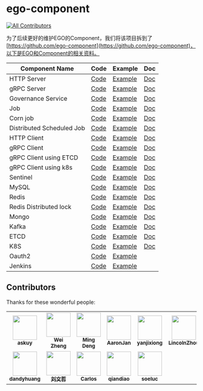 # ego-component
<!-- ALL-CONTRIBUTORS-BADGE:START - Do not remove or modify this section -->
[![All Contributors](https://img.shields.io/badge/all_contributors-11-orange.svg?style=flat-square)](#contributors-)
<!-- ALL-CONTRIBUTORS-BADGE:END -->

为了后续更好的维护EGO的Component，我们将该项目拆到了[https://github.com/ego-component](https://github.com/ego-component)，以下是EGO和Component的相关资料。

| Component Name            | Code                                                                  | Example                                                                          | Doc                                                                                                                  |
|---------------------------|-----------------------------------------------------------------------|----------------------------------------------------------------------------------|----------------------------------------------------------------------------------------------------------------------|
| HTTP Server               | [Code](https://github.com/gotomicro/ego/tree/master/server/egin)      | [Example](https://github.com/gotomicro/ego/tree/master/examples/server/http)     | [Doc](https://ego.gocn.vip/frame/server/http.html)                                                                   |
| gRPC Server               | [Code](https://github.com/gotomicro/ego/tree/master/server/egrpc)     | [Example](https://github.com/gotomicro/ego/tree/master/examples/server/grpc)     | [Doc](https://ego.gocn.vip/frame/server/grpc.html#example)                                                           |
| Governance Service        | [Code](https://github.com/gotomicro/ego/tree/master/server/egovernor) | [Example](https://github.com/gotomicro/ego/tree/master/examples/server/governor) | [Doc](https://ego.gocn.vip/frame/server/governor.html)                                                               |
| Job                       | [Code](https://github.com/gotomicro/ego/tree/master/task/ejob)        | [Example](https://github.com/gotomicro/ego/tree/master/examples/task/job)        | [Doc](https://ego.gocn.vip/frame/task/job.html)                                                                      |
| Corn job                  | [Code](https://github.com/gotomicro/ego/tree/master/task/ecron)       | [Example](https://github.com/gotomicro/ego/tree/master/examples/task/cron)       | [Doc](https://ego.gocn.vip/frame/task/cron.html#_3-%E5%B8%B8%E8%A7%84%E5%AE%9A%E6%97%B6%E4%BB%BB%E5%8A%A1)           |
| Distributed Scheduled Job | [Code](https://github.com/gotomicro/ego/tree/master/task/ecron)       | [Example](https://github.com/gotomicro/ego/tree/master/examples/task/cron)       | [Doc](https://ego.gocn.vip/frame/task/cron.html#_4-%E5%88%86%E5%B8%83%E5%BC%8F%E5%AE%9A%E6%97%B6%E4%BB%BB%E5%8A%A1)  |
| HTTP Client               | [Code](https://github.com/gotomicro/ego/tree/master/client/ehttp)     | [Example](https://github.com/gotomicro/ego/tree/master/examples/http/client)     | [Doc](https://ego.gocn.vip/frame/client/http.html#example)                                                           |
| gRPC Client               | [Code](https://github.com/gotomicro/ego/tree/master/client/egrpc)     | [Example](https://github.com/gotomicro/ego/tree/master/examples/grpc/direct)     | [Doc](https://ego.gocn.vip/frame/client/grpc.html#_4-%E7%9B%B4%E8%BF%9Egrpc)                                         |
| gRPC Client using ETCD    | [Code](https://github.com/ego-component/tree/master/eetcd)            | [Example](https://github.com/ego-component/tree/master/eetcd/examples)           | [Doc](https://ego.gocn.vip/frame/client/grpc.html#_5-%E4%BD%BF%E7%94%A8etcd%E7%9A%84grpc)                            |
| gRPC Client using k8s     | [Code](https://github.com/ego-component/tree/master/ek8s)             | [Example](https://github.com/ego-component/tree/master/ek8s/examples)            | [Doc](https://ego.gocn.vip/frame/client/grpc.html#_6-%E4%BD%BF%E7%94%A8k8s%E7%9A%84grpc)                             |
| Sentinel                  | [Code](https://github.com/gotomicro/ego/tree/master/core/esentinel)   | [Example](https://github.com/gotomicro/ego/tree/master/examples/sentinel/http)   | [Doc](https://ego.gocn.vip/frame/client/sentinel.html)                                                               |
| MySQL                     | [Code](https://github.com/ego-component/egorm)                        | [Example](https://github.com/ego-component/egorm/tree/master/examples)           | [Doc](https://ego.gocn.vip/frame/client/gorm.html#example)                                                           |
| Redis                     | [Code](https://github.com/ego-component/eredis)                       | [Example](https://github.com/ego-component/eredis/tree/master/examples)          | [Doc](https://ego.gocn.vip/frame/client/redis.html#example)                                                          |
| Redis Distributed lock    | [Code](https://github.com/ego-component/eredis)                       | [Example](https://github.com/ego-component/eredis/tree/master/examples)          | [Doc](https://ego.gocn.vip/frame/client/redis.html#example)                                                          |
| Mongo                     | [Code](https://github.com/ego-component/emongo)                       | [Example](https://github.com/ego-component/emongo/tree/master/examples)          | [Doc](https://ego.gocn.vip/frame/client/mongo.html)                                                                  |
| Kafka                     | [Code](https://github.com/ego-component/ekafka)                       | [Example](https://github.com/ego-component/ekafka/tree/master/examples)          | [Doc](https://ego.gocn.vip/frame/client/kafka.html)                                                                  |
| ETCD                      | [Code](https://github.com/ego-component/eetcd)                        | [Example](https://github.com/ego-component/eetcd/tree/master/examples)           | [Doc](https://ego.gocn.vip/frame/client/eetcd.html)                                                                  |
| K8S                       | [Code](https://github.com/ego-component/ek8s)                         | [Example](https://github.com/ego-component/ek8s/tree/master/examples)            | [Doc](https://ego.gocn.vip/frame/client/ek8s.html)                                                                   |
| Oauth2                    | [Code](https://github.com/ego-component/eoauth2)                      | [Example](https://github.com/ego-component/eoauth2/tree/master/examples)         |
| Jenkins                   | [Code](https://github.com/ego-component/ejenkins)                     | [Example](https://github.com/ego-component/ejenkins/tree/master/examples)        ||


## Contributors

Thanks for these wonderful people:

<!-- ALL-CONTRIBUTORS-LIST:START - Do not remove or modify this section -->
<!-- prettier-ignore-start -->
<!-- markdownlint-disable -->
<table>
  <tr>
    <td align="center"><a href="https://github.com/askuy"><img src="https://avatars.githubusercontent.com/u/14119383?v=4" width="64px;" alt=""/><br /><sub><b>askuy</b></sub></a></td>
    <td align="center"><a href="https://github.com/sevennt"><img src="https://avatars.githubusercontent.com/u/10843736?v=4" width="64px;" alt=""/><br /><sub><b>Wei Zheng</b></sub></a></td>
    <td align="center"><a href="https://www.jianshu.com/u/f2b47e5528d8"><img src="https://avatars.githubusercontent.com/u/9923838?v=4" width="64px;" alt=""/><br /><sub><b>Ming Deng</b></sub></a></td>
    <td align="center"><a href="https://github.com/AaronJan"><img src="https://avatars.githubusercontent.com/u/4630940?v=4" width="64px;" alt=""/><br /><sub><b>AaronJan</b></sub></a></td>
    <td align="center"><a href="https://blog.gaoqixhb.com/"><img src="https://avatars.githubusercontent.com/u/4217102?v=4" width="64px;" alt=""/><br /><sub><b>yanjixiong</b></sub></a></td>
    <td align="center"><a href="http://blog.lincolnzhou.com/"><img src="https://avatars.githubusercontent.com/u/3911154?v=4" width="64px;" alt=""/><br /><sub><b>LincolnZhou</b></sub></a></td>
    <td align="center"><a href="https://www.duanlv.ltd"><img src="https://avatars.githubusercontent.com/u/20787331?v=4" width="64px;" alt=""/><br /><sub><b>Link Duan</b></sub></a></td>
  </tr>
  <tr>
    <td align="center"><a href="https://github.com/dandyhuang"><img src="https://avatars.githubusercontent.com/u/12603054?v=4" width="64px;" alt=""/><br /><sub><b>dandyhuang</b></sub></a></td>
    <td align="center"><a href="https://github.com/NeoyeElf"><img src="https://avatars.githubusercontent.com/u/6872731?v=4" width="64px;" alt=""/><br /><sub><b>刘文哲</b></sub></a></td>
    <td align="center"><a href="https://github.com/UnparalleledBeauty"><img src="https://avatars.githubusercontent.com/u/37238372?v=4" width="64px;" alt=""/><br /><sub><b>Carlos</b></sub></a></td>
    <td align="center"><a href="https://github.com/livepo"><img src="https://avatars.githubusercontent.com/u/6700352?v=4" width="64px;" alt=""/><br /><sub><b>qiandiao</b></sub></a></td>
    <td align="center"><a href="https://github.com/livepo"><img src="https://avatars.githubusercontent.com/u/17000001?s=400&u=0336f4726acdf82e13f4c19f28d6e1de39ea0b9b&v=4" width="64px;" alt=""/><br /><sub><b>soeluc</b></sub></a></td>
  </tr>
</table>

<!-- markdownlint-restore -->
<!-- prettier-ignore-end -->

<!-- ALL-CONTRIBUTORS-LIST:END -->
